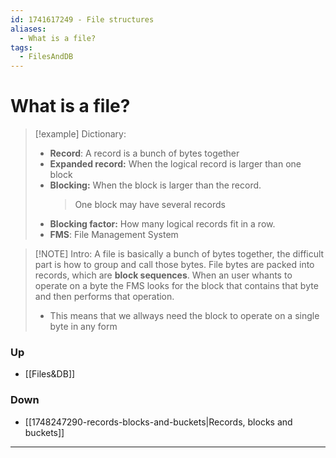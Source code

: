 ```yaml
---
id: 1741617249 - File structures
aliases:
  - What is a file?
tags:
  - FilesAndDB
---
```

# What is a file? 

> [!example] Dictionary: 
> + **Record**: A record is a bunch of bytes together
> + **Expanded record:** When the logical record is larger than one block
> + **Blocking:** When the block is larger than the record. 
>   > One block may have several records
> + **Blocking factor:** How many logical records fit in a row. 
> + **FMS**: File Management System
>

> [!NOTE] Intro:
> A file is basically a bunch of bytes together, the difficult part is how to group and call those bytes.
> File bytes are packed into records, which are **block sequences**. 
> When an user whants to operate on a byte the FMS looks for the block that contains that byte and then performs that operation.
> * This means that we allways need the block to operate on a single byte in any form

### Up
- [[Files&DB]]
### Down
- [[1748247290-records-blocks-and-buckets|Records, blocks and buckets]]








***
